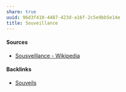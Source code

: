 ```yaml
---
share: true
uuid: 96d3f410-4487-423d-a16f-2c5e9bb5e14e
title: Souveillance
---
```

#### Sources

* [Sousveillance - Wikipedia](https://en.wikipedia.org/wiki/Sousveillance)

#### Backlinks

* [Souveils](/26a0d433-66a1-4ed0-b353-41939b48acfa)